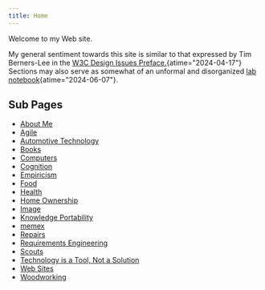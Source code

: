 ```yaml
---
title: Home
---
```


Welcome to my Web site.

My general sentiment towards this site is similar to that expressed by
Tim Berners-Lee in the
[W3C Design Issues Preface.](https://www.w3.org/DesignIssues/Preface.html "Preface - World Wide Web Design Issues"){atime="2024-04-17"}
Sections may also serve as somewhat of an unformal and disorganized
[lab notebook](https://queue.acm.org/detail.cfm?id=3631181 "Dear Diary - ACM Queue"){atime="2024-06-07"}.

## Sub Pages

- [About Me](about_me)
- [Agile](agile)
- [Automotive Technology](automotive_technology)
- [Books](books)
- [Computers](computers)
- [Cognition](cognition)
- [Empiricism](empiricism)
- [Food](food)
- [Health](health)
- [Home Ownership](home_ownership)
- [Image](image)
- [Knowledge Portability](knowledge_portability)
- [memex](memex)
- [Repairs](repairs)
- [Requirements Engineering](requirements_engineering)
- [Scouts](scouts)
- [Technology is a Tool, Not a Solution](technology_is_a_tool_not_a_solution)
- [Web Sites](web_sites)
- [Woodworking](woodworking)
